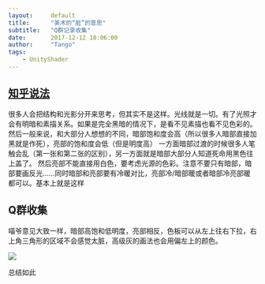 ```yaml
---
layout:     default
title:      "美术的“脏”的意思"
subtitle:   "Q群记录收集"
date:       2017-12-12 18:06:00
author:     "Tango"
tags:
    - UnityShader
---
```



## [知乎说法](https://www.zhihu.com/question/35743097 "知乎回答")


很多人会把结构和光影分开来思考，但其实不是这样。光线就是一切。有了光照才会有明暗和素描关系。如果是完全黑暗的情况下，是看不见素描也看不见色彩的。
然后一般来说，和大部分人想想的不同，暗部饱和度会高（所以很多人暗部直接加黑就是作死），亮部的饱和度会低（但是明度高）
一方面暗部过渡的时候很多人笔触会乱（第一张和第二张的区别），另一方面就是暗部大部分人知道死命用黑色往上盖了。
然后亮部不能直接用白色，要考虑光源的色彩。注意不要只有暗部，暗部要画反光……同时暗部和亮部要有冷暖对比，亮部冷/暗部暖或者暗部冷亮部暖都可以。基本上就是这样

## Q群收集

喵爷意见大致一样，暗部高饱和低明度，亮部相反，色板可以从左上往右下拉，右上角三角形的区域不会感觉太脏，高级灰的画法也会用偏左上的颜色。

![](http://tangoyzx.github.io/images/posts/post_2.jpg)


总结如此